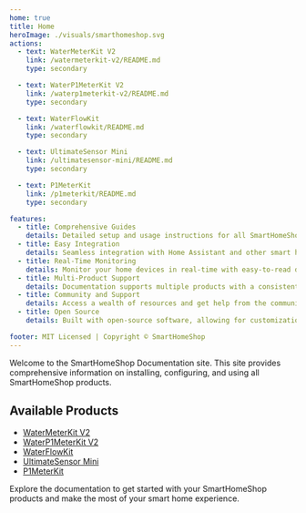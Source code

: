 ```yaml
---
home: true
title: Home
heroImage: ./visuals/smarthomeshop.svg
actions:
  - text: WaterMeterKit V2
    link: /watermeterkit-v2/README.md
    type: secondary

  - text: WaterP1MeterKit V2
    link: /waterp1meterkit-v2/README.md
    type: secondary

  - text: WaterFlowKit
    link: /waterflowkit/README.md
    type: secondary

  - text: UltimateSensor Mini
    link: /ultimatesensor-mini/README.md
    type: secondary

  - text: P1MeterKit
    link: /p1meterkit/README.md
    type: secondary

features:
  - title: Comprehensive Guides
    details: Detailed setup and usage instructions for all SmartHomeShop products.
  - title: Easy Integration
    details: Seamless integration with Home Assistant and other smart home platforms.
  - title: Real-Time Monitoring
    details: Monitor your home devices in real-time with easy-to-read dashboards.
  - title: Multi-Product Support
    details: Documentation supports multiple products with a consistent and intuitive structure.
  - title: Community and Support
    details: Access a wealth of resources and get help from the community and official support.
  - title: Open Source
    details: Built with open-source software, allowing for customization and community contributions.

footer: MIT Licensed | Copyright © SmartHomeShop
---
```


Welcome to the SmartHomeShop Documentation site. This site provides comprehensive information on installing, configuring, and using all SmartHomeShop products.

## Available Products

- [WaterMeterKit V2](watermeterkit-v2/README.md)
- [WaterP1MeterKit V2](waterp1meterkit-v2/README.md)
- [WaterFlowKit](waterflowkit/README.md)
- [UltimateSensor Mini](ultimatesensor-mini/README.md)
- [P1MeterKit](p1meterkit/README.md)

Explore the documentation to get started with your SmartHomeShop products and make the most of your smart home experience.